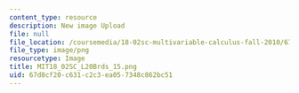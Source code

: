 ```yaml
---
content_type: resource
description: New image Upload
file: null
file_location: /coursemedia/18-02sc-multivariable-calculus-fall-2010/67d8cf20c631c2c3ea057348c862bc51_MIT18_02SC_L20Brds_15.png
file_type: image/png
resourcetype: Image
title: MIT18_02SC_L20Brds_15.png
uid: 67d8cf20-c631-c2c3-ea05-7348c862bc51
---
```

